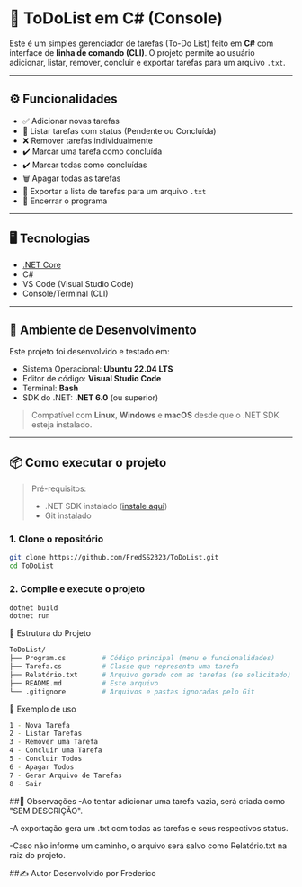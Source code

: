 # 📝 ToDoList em C# (Console)

Este é um simples gerenciador de tarefas (To-Do List) feito em **C#** com interface de **linha de comando (CLI)**. O projeto permite ao usuário adicionar, listar, remover, concluir e exportar tarefas para um arquivo `.txt`.

---

## ⚙️ Funcionalidades

- ✅ Adicionar novas tarefas
- 📃 Listar tarefas com status (Pendente ou Concluída)
- ❌ Remover tarefas individualmente
- ✔️ Marcar uma tarefa como concluída
- ✔️ Marcar todas como concluídas
- 🗑️ Apagar todas as tarefas
- 💾 Exportar a lista de tarefas para um arquivo `.txt`
- 🛑 Encerrar o programa

---

## 🖥️ Tecnologias

- [.NET Core](https://dotnet.microsoft.com/)
- C#
- VS Code (Visual Studio Code)
- Console/Terminal (CLI)

---

## 🧪 Ambiente de Desenvolvimento

Este projeto foi desenvolvido e testado em:

- Sistema Operacional: **Ubuntu 22.04 LTS**
- Editor de código: **Visual Studio Code**
- Terminal: **Bash**
- SDK do .NET: **.NET 6.0** (ou superior)

> Compatível com **Linux**, **Windows** e **macOS** desde que o .NET SDK esteja instalado.

---

## 📦 Como executar o projeto

> Pré-requisitos:
> - .NET SDK instalado ([instale aqui](https://learn.microsoft.com/pt-br/dotnet/core/install/linux))
> - Git instalado

### 1. Clone o repositório
```bash
git clone https://github.com/FredSS2323/ToDoList.git
cd ToDoList
```

### 2. Compile e execute o projeto
```bash
dotnet build
dotnet run
```

📂 Estrutura do Projeto
```bash
ToDoList/
├── Program.cs         # Código principal (menu e funcionalidades)
├── Tarefa.cs          # Classe que representa uma tarefa
├── Relatório.txt      # Arquivo gerado com as tarefas (se solicitado)
├── README.md          # Este arquivo
└── .gitignore         # Arquivos e pastas ignoradas pelo Git
```

📄 Exemplo de uso
```bash
1 - Nova Tarefa
2 - Listar Tarefas
3 - Remover uma Tarefa
4 - Concluir uma Tarefa
5 - Concluir Todos
6 - Apagar Todos
7 - Gerar Arquivo de Tarefas
8 - Sair
```

##📌 Observações
  -Ao tentar adicionar uma tarefa vazia, será criada como "SEM DESCRIÇÃO".
  
  -A exportação gera um .txt com todas as tarefas e seus respectivos status.
  
  -Caso não informe um caminho, o arquivo será salvo como Relatório.txt na raiz do projeto.

##✍️ Autor
Desenvolvido por Frederico

